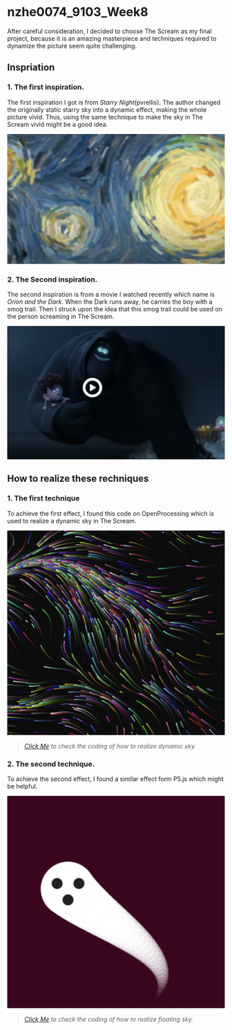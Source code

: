 # nzhe0074_9103_Week8

After careful consideration, I decided to choose The Scream as my final project, because it is an amazing masterpiece and techniques required to dynamize the picture seem quite challenging.

## Inspriation ##

### 1. The first inspiration. ###

The first inspiration I got is from *Starry Night*(pvrellis). The author changed the originally static starry sky into a dynamic effect, making the whole picture vivid. Thus, using the same technique to make the sky in The Scream vivid might be a good idea.

![An images of inspiration](assets/1.png)

### 2. The Second inspiration. ###

The second inspiration is from a movie I watched recently which name is  *Orion and the Dark*. When the Dark runs away, he carries the boy with a smog trail. Then I struck upon the idea that this smog trail could be used on the person screaming in The Scream.

![An images of inspiration](assets/2.png)

## How to realize these rechniques ##

### 1. The first technique ###


To achieve the first effect, I found this code on OpenProcessing which is used to realize a dynamic sky in The Scream.

![](assets/3.png)
> *[Click Me](https://openprocessing.org/sketch/1890784) to check the coding of how to realize dynamic sky.*


### 2. The second technique. ###

To achieve the second effect, I found a similar effect form P5.js which might be helpful.

![An images of floating ghost](assets/4.png)
>*[Click Me](https://happycoding.io/tutorials/p5js/animation/ghost) to check the coding of how to realize floating sky.*



